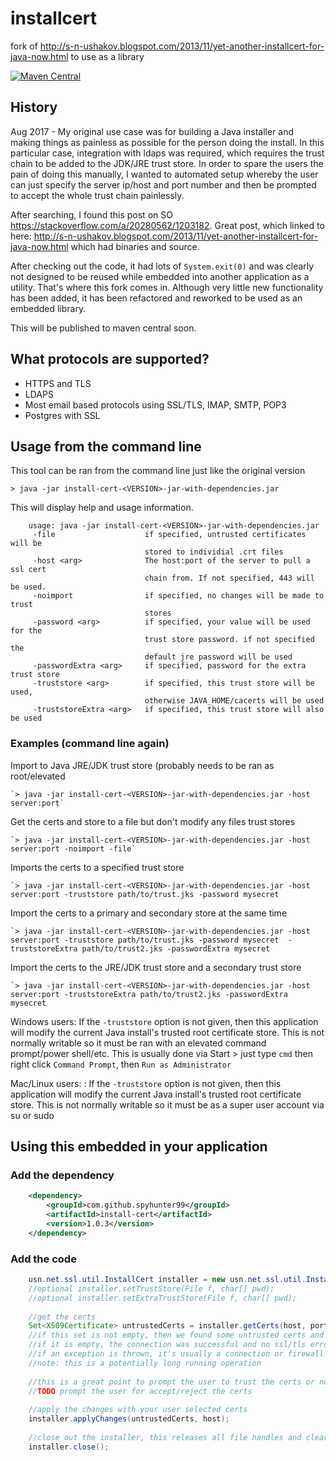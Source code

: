 # installcert
fork of http://s-n-ushakov.blogspot.com/2013/11/yet-another-installcert-for-java-now.html to use as a library

[![Maven Central](https://maven-badges.herokuapp.com/maven-central/com.github.spyhunter99/install-cert/badge.svg)](https://maven-badges.herokuapp.com/maven-central/com.github.spyhunter99/install-cert)

## History

Aug 2017 - My original use case was for building a Java installer and making things as painless as possible for the person doing the install.
In this particular case, integration with ldaps was required, which requires the trust chain to be added to the JDK/JRE trust store.
In order to spare the users the pain of doing this manually, I wanted to automated setup whereby the user can just specify the server
ip/host and port number and then be prompted to accept the whole trust chain painlessly.

After searching, I found this post on SO https://stackoverflow.com/a/20280562/1203182. Great post, which linked to here: 
http://s-n-ushakov.blogspot.com/2013/11/yet-another-installcert-for-java-now.html which had binaries and source.

After checking out the code, it had lots of `System.exit(0)` and was clearly not designed to be reused while embedded 
into another application as a utility. That's where this fork comes in. Although very little new functionality has been
added, it has been refactored and reworked to be used as an embedded library.


This will be published to maven central soon.

## What protocols are supported?

 - HTTPS and TLS
 - LDAPS
 - Most email based protocols using SSL/TLS, IMAP, SMTP, POP3
 - Postgres with SSL

## Usage from the command line

This tool can be ran from the command line just like the original version

`> java -jar install-cert-<VERSION>-jar-with-dependencies.jar`

This will display help and usage information.

````
	usage: java -jar install-cert-<VERSION>-jar-with-dependencies.jar
	 -file                    if specified, untrusted certificates will be
							  stored to individial .crt files
	 -host <arg>              The host:port of the server to pull a ssl cert
							  chain from. If not specified, 443 will be used.
	 -noimport                if specified, no changes will be made to trust
							  stores
	 -password <arg>          if specified, your value will be used for the
							  trust store password. if not specified the
							  default jre password will be used
	 -passwordExtra <arg>     if specified, password for the extra trust store
	 -truststore <arg>        if specified, this trust store will be used,
							  otherwise JAVA_HOME/cacerts will be used
	 -truststoreExtra <arg>   if specified, this trust store will also be used
````

### Examples (command line again)

Import to Java JRE/JDK trust store (probably needs to be ran as root/elevated

	`> java -jar install-cert-<VERSION>-jar-with-dependencies.jar -host server:port`
	
Get the certs and store to a file but don't modify any files trust stores

	`> java -jar install-cert-<VERSION>-jar-with-dependencies.jar -host server:port -noimport -file`
	
Imports the certs to a specified trust store

	`> java -jar install-cert-<VERSION>-jar-with-dependencies.jar -host server:port -truststore path/to/trust.jks -password mysecret
	
Import the certs to a primary and secondary store at the same time

	`> java -jar install-cert-<VERSION>-jar-with-dependencies.jar -host server:port -truststore path/to/trust.jks -password mysecret  -truststoreExtra path/to/trust2.jks -passwordExtra mysecret
	
Import the certs to the JRE/JDK trust store and a secondary trust store

	`> java -jar install-cert-<VERSION>-jar-with-dependencies.jar -host server:port -truststoreExtra path/to/trust2.jks -passwordExtra mysecret


Windows users: If the `-truststore` option is not given, then this application will modify the current Java install's trusted root certificate store. This is not normally writable
so it must be ran with an elevated command prompt/power shell/etc. This is usually done via Start > just type `cmd` then right click `Command Prompt`, then `Run as Administrator`

Mac/Linux users: : If the `-truststore` option is not given, then this application will modify the current Java install's trusted root certificate store. This is not normally writable
so it must be as a super user account via su or sudo


## Using this embedded in your application

### Add the dependency

```xml
	<dependency>
		<groupId>com.github.spyhunter99</groupId>
		<artifactId>install-cert</artifactId>
		<version>1.0.3</version>
	</dependency>
```

### Add the code

```java
	usn.net.ssl.util.InstallCert installer = new usn.net.ssl.util.InstallCert();
	//optional installer.setTrustStore(File f, char[] pwd);
	//optional installer.setExtraTrustStore(File f, char[] pwd);
	
	//get the certs
	Set<X509Certificate> untrustedCerts = installer.getCerts(host, port);
	//if this set is not empty, then we found some untrusted certs and where able to connect successfully
	//if it is empty, the connection was successful and no ssl/tls errors occured (already trusted)
	//if an exception is thrown, it's usually a connection or firewall problem.
	//note: this is a potentially long running operation
	
	//this is a great point to prompt the user to trust the certs or not
	//TODO prompt the user for accept/reject the certs
	
	//apply the changes with your user selected certs
	installer.applyChanges(untrustedCerts, host);
	
	//close out the installer, this releases all file handles and clears any specified passwords to the NUL character.
	installer.close();
```









